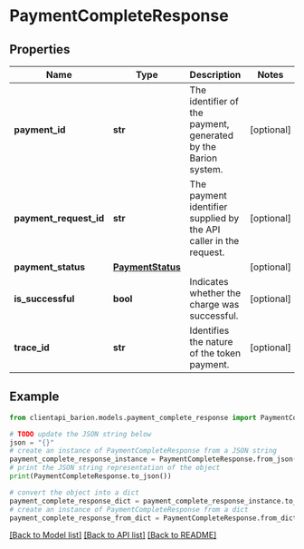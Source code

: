 # PaymentCompleteResponse


## Properties

Name | Type | Description | Notes
------------ | ------------- | ------------- | -------------
**payment_id** | **str** | The identifier of the payment, generated by the Barion system. | [optional] 
**payment_request_id** | **str** | The payment identifier supplied by the API caller in the request. | [optional] 
**payment_status** | [**PaymentStatus**](PaymentStatus.md) |  | [optional] 
**is_successful** | **bool** | Indicates whether the charge was successful. | [optional] 
**trace_id** | **str** | Identifies the nature of the token payment. | [optional] 

## Example

```python
from clientapi_barion.models.payment_complete_response import PaymentCompleteResponse

# TODO update the JSON string below
json = "{}"
# create an instance of PaymentCompleteResponse from a JSON string
payment_complete_response_instance = PaymentCompleteResponse.from_json(json)
# print the JSON string representation of the object
print(PaymentCompleteResponse.to_json())

# convert the object into a dict
payment_complete_response_dict = payment_complete_response_instance.to_dict()
# create an instance of PaymentCompleteResponse from a dict
payment_complete_response_from_dict = PaymentCompleteResponse.from_dict(payment_complete_response_dict)
```
[[Back to Model list]](../README.md#documentation-for-models) [[Back to API list]](../README.md#documentation-for-api-endpoints) [[Back to README]](../README.md)


